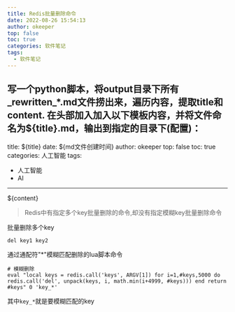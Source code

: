 ```yaml
---
title: Redis批量删除命令
date: 2022-08-26 15:54:13
author: okeeper
top: false
toc: true
categories: 软件笔记
tags:
  - 软件笔记
---
```



写一个python脚本，将output目录下所有_rewritten_*.md文件捞出来，遍历内容，提取title和content. 在头部加入加入以下模板内容，并将文件命名为${title}.md，输出到指定的目录下(配置)：
---
title:  ${title}
date: ${md文件创建时间}
author: okeeper
top: false
toc: true
categories: 人工智能
tags:
  - 人工智能
  - AI
---  
${content}

> Redis中有指定多个key批量删除的命令,却没有指定模糊key批量删除命令

批量删除多个key
```
del key1 key2
```

通过通配符"*"模糊匹配删除的lua脚本命令
```
# 模糊删除
eval "local keys = redis.call('keys', ARGV[1]) for i=1,#keys,5000 do redis.call('del', unpack(keys, i, math.min(i+4999, #keys))) end return #keys" 0 'key_*'
```
其中`key_*`就是要模糊匹配的key